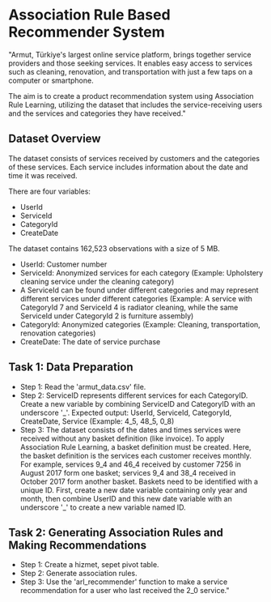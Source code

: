 # Association Rule Based Recommender System

"Armut, Türkiye's largest online service platform, brings together service providers and those seeking services. It enables easy access to services such as cleaning, renovation, and transportation with just a few taps on a computer or smartphone.

The aim is to create a product recommendation system using Association Rule Learning, utilizing the dataset that includes the service-receiving users and the services and categories they have received."


## Dataset Overview

The dataset consists of services received by customers and the categories of these services. Each service includes information about the date and time it was received.

There are four variables: 
- UserId
- ServiceId
- CategoryId
- CreateDate

The dataset contains 162,523 observations with a size of 5 MB.

- UserId: Customer number
- ServiceId: Anonymized services for each category (Example: Upholstery cleaning service under the cleaning category)
- A ServiceId can be found under different categories and may represent different services under different categories (Example: A service with CategoryId 7 and ServiceId 4 is radiator cleaning, while the same ServiceId under CategoryId 2 is furniture assembly)
- CategoryId: Anonymized categories (Example: Cleaning, transportation, renovation categories)
- CreateDate: The date of service purchase


## Task 1: Data Preparation

- Step 1: Read the 'armut_data.csv' file.
- Step 2: ServiceID represents different services for each CategoryID. Create a new variable by combining ServiceID and CategoryID with an underscore '_'. Expected output: UserId, ServiceId, CategoryId, CreateDate, Service (Example: 4_5, 48_5, 0_8)
- Step 3: The dataset consists of the dates and times services were received without any basket definition (like invoice). To apply Association Rule Learning, a basket definition must be created. Here, the basket definition is the services each customer receives monthly. For example, services 9_4 and 46_4 received by customer 7256 in August 2017 form one basket; services 9_4 and 38_4 received in October 2017 form another basket. Baskets need to be identified with a unique ID. First, create a new date variable containing only year and month, then combine UserID and this new date variable with an underscore '_' to create a new variable named ID.


## Task 2: Generating Association Rules and Making Recommendations

- Step 1: Create a hizmet, sepet pivot table.
- Step 2: Generate association rules.
- Step 3: Use the 'arl_recommender' function to make a service recommendation for a user who last received the 2_0 service."
